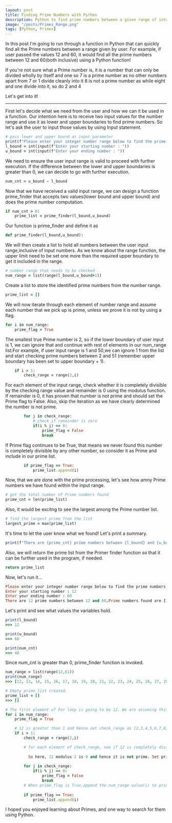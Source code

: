 ```yaml
---
layout: post
title: Finding Prime Numbers with Python
description: Python to find prime numbers between a given range of integer numbers
image: "/posts/Primes_Range.png"
tags: [Python, Primes]
---
```


In this post I'm going to run through a function in Python that can quickly find all the Prime numbers between a range given by user.  For example, if user passed the values 12 and 60, it would find all the prime numbers between 12 and 60(both inclusive) using a Python function!

If you're not sure what a Prime number is, it is a number that can only be divided wholly by itself and one so 7 is a prime number as no other numbers apart from 7 or 1 divide cleanly into it 8 is not a prime number as while eight and one divide into it, so do 2 and 4

Let's get into it!

---

First let's decide what we need from the user and how we can it be used in a function. Our intention here is to receive two input values for the number range and use it as lower and upper boundaries to find prime numbers. So let's ask the user to input those values by using Input statement. 

```ruby
# pass lower and upper bound as input parameter
print(f"Please enter your integer number range below to find the prime numbers in between.")
l_bound = int(input(f"Enter your starting number : "))
u_bound = int(input(f"Enter your ending number : "))
```
We need to ensure the user input range is valid to proceed with further execution. If the difference between the lower and upper boundaries is greater than 0, we can decide to go with further execution.

```ruby
num_cnt = u_bound - l_bound
```

Now that we have received a valid input range, we can design a function prime_finder that accepts two values(lower bound and upper bound) and does the prime number computation.

```ruby
if num_cnt > 0:
    prime_list = prime_finder(l_bound,u_bound)
```

Our function is prime_finder and define it as

```ruby
def prime_finder(l_bound,u_bound):
```

We will then create a list to hold all numbers between the user input range,inclusive of input numbers. As we know about the range function, the upper limit need to be set one more than the required upper boundary to get it included in the range.

```ruby
# number range that needs to be checked
num_range = list(range(l_bound,u_bound+1))
```
Create a list to store the identified prime numbers from the number range.

```ruby
prime_list = []
```
We will now iterate through each element of number range and assume each number that we pick up is prime, unless we prove it is not by using a flag.

```ruby
for i in num_range:
    prime_flag = True
```
        
The smallest true Prime number is 2, so if the lower boundary of user input is 1, we can ignore that and continue with rest of elements in our num_range list.For example, if user input range is 1 and 50,we can ignore 1 from the list and start checking prime numbers between 2 and 51 (remember upper boundary has been set to upper boundary + 1).

```ruby
    if i > 1: 
        check_range = range(2,i)
```
For each element of the input range, check whether it is completely divisible by the checking range value and remainder is 0 using the modulus function. If remainder is 0, it has proven that number is not prime and should set the Prime flag to False. Also, skip the iteration as we have clearly determined the number is not prime.

```ruby
        for j in check_range:
            # check if remainder is zero                    
            if(i % j) == 0:
                prime_flag = False
                break
```
If Prime flag continues to be True, that means we never found this number is completely divisible by any other number, so consider it as Prime and include in our prime list.

```ruby
        if prime_flag == True:
            prime_list.append(i)
```

Now, that we are done with the prime processing, let's see how amny Prime numbers we have found within the input range.

```ruby
# get the total number of Prime numbers found
prime_cnt = len(prime_list)
```
Also, it would be excitng to see the largest among the Prime number list.

```ruby
# find the largest prime from the list
largest_prime = max(prime_list)    
```
It's time to let the user know what we found! Let's print a summary.
```ruby
print(f"There are {prime_cnt} prime numbers between {l_bound} and {u_bound}.Prime numbers found are {prime_list}. The largest prime number found is {largest_prime}.")
```
Also, we will return the prime list from the Primer finder function so that it can be further used in the program, if needed.
```ruby
return prime_list
```


Now, let's run it...

```ruby
Please enter your integer number range below to find the prime numbers in between.
Enter your starting number : 12
Enter your ending number : 60
There are 12 prime numbers between 12 and 60.Prime numbers found are [13, 17, 19, 23, 29, 31, 37, 41, 43, 47, 53, 59]. The largest prime number found is 59.
```

Let's print and see what values the variables hold.
```ruby
print(l_bound)
>>> 12

print(u_bound)
>>> 60

print(num_cnt)
>>> 48
```
Since num_cnt is greater than 0, prime_finder function is invoked. 
```ruby
num_range = list(range(12,61))
print(num_range)
>>> [12, 13, 14, 15, 16, 17, 18, 19, 20, 21, 22, 23, 24, 25, 26, 27, 28, 29, 30, 31, 32, 33, 34, 35, 36, 37, 38, 39, 40, 41, 42, 43, 44, 45, 46, 47, 48, 49, 50, 51, 52, 53, 54, 55, 56, 58, 59, 60]
```
```ruby
# Empty prime_list created.
prime_list = []
>>> []
```
```ruby
# The first element of For loop is going to be 12. We are assuming this as Prime by setting the flag true unless it is proved otherwise.
for i in num_range:
    prime_flag = True

    # 12 is greater than 1 and hence set check_range as [2,3,4,5,6,7,8,9,10,11]
    if i > 1: 
        check_range = range(2,i)

        # for each element of check_range, see if 12 is completely divisible by that number. First check_range number is going to be 2.So we would be checking if 12 modulus 2 is zero. If so, consider 12 as non prime and set prime_flag to False.Else, continue finding modulus of 12 with 3,4,5 and so on upto 11 to see any of those gives remainder non-zero. 
            
          So here, 12 modulus 2 is 0 and hence it is not prime. Set prime_flag to False. Since we now know that 12 is not a prime, we do not want to continue looking modulus with other numbers and so break the iteration and conitunue with our next number from num_range which is 13.
        
        for j in check_range:
            if(i % j) == 0:
                prime_flag = False
                break
        # When prime_flag is True,append the num_range value(i) to prime_list. Here, 13 would be the first prime number to be added to the list.
        
        if prime_flag == True:
            prime_list.append(i)
```   
            
I hoped you enjoyed learning about Primes, and one way to search for them using Python.
